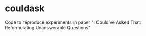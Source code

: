 # couldask
Code to reproduce experiments in paper "I Could’ve Asked That: Reformulating Unanswerable Questions"
